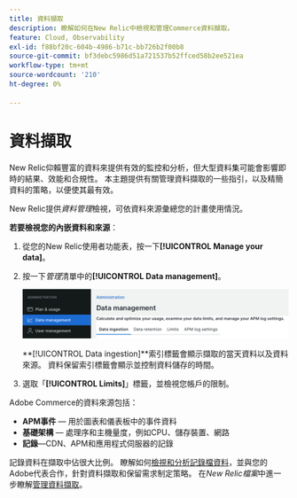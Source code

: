 ```yaml
---
title: 資料擷取
description: 瞭解如何在New Relic中檢視和管理Commerce資料擷取。
feature: Cloud, Observability
exl-id: f88bf20c-604b-4986-b71c-bb726b2f00b8
source-git-commit: bf3debc5986d51a721537b52ffced58b2ee521ea
workflow-type: tm+mt
source-wordcount: '210'
ht-degree: 0%

---
```


# 資料擷取

New Relic仰賴豐富的資料來提供有效的監控和分析，但大型資料集可能會影響即時的結果、效能和合規性。 本主題提供有關管理資料擷取的一些指引，以及精簡資料的策略，以便使其最有效。

New Relic提供&#x200B;_資料管理_&#x200B;檢視，可依資料來源彙總您的計畫使用情況。

**若要檢視您的內嵌資料和來源**：

1. 從您的New Relic使用者功能表，按一下&#x200B;**[!UICONTROL Manage your data]**。
1. 按一下&#x200B;_管理_&#x200B;清單中的&#x200B;**[!UICONTROL Data management]**。

   ![資料管理](../../assets/new-relic/data-ingestion.png)

   **[!UICONTROL Data ingestion]**索引標籤會顯示擷取的當天資料以及資料來源。
資料保留索引標籤會顯示並控制資料儲存的時間。

1. 選取「**[!UICONTROL Limits]**」標籤，並檢視您帳戶的限制。

Adobe Commerce的資料來源包括：

- **APM事件** — 用於圖表和儀表板中的事件資料
- **基礎架構** — 處理序和主機量度，例如CPU、儲存裝置、網路
- **記錄**—CDN、APM和應用程式伺服器的記錄

記錄資料在擷取中佔很大比例。 瞭解如何[檢視和分析記錄檔資料](log-management.md#view-and-analyze-log-data)，並與您的Adobe代表合作，針對資料擷取和保留需求制定策略。 在&#x200B;_New Relic檔案_&#x200B;中進一步瞭解[管理資料擷取](https://docs.newrelic.com/docs/data-apis/manage-data/manage-data-coming-new-relic/)。
